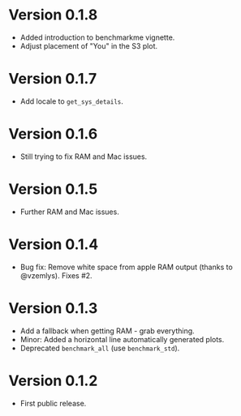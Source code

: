 # Version 0.1.8
  * Added introduction to benchmarkme vignette.
  * Adjust placement of "You" in the S3 plot.

# Version 0.1.7
  * Add locale to `get_sys_details`.

# Version 0.1.6
  * Still trying to fix RAM and Mac issues.

# Version 0.1.5
  * Further RAM and Mac issues.

# Version 0.1.4
  * Bug fix: Remove white space from apple RAM output (thanks to @vzemlys). Fixes #2. 
  
# Version 0.1.3
  * Add a fallback when getting RAM - grab everything.
  * Minor: Added a horizontal line automatically generated plots.
  * Deprecated `benchmark_all` (use `benchmark_std`).

# Version 0.1.2
  * First public release.